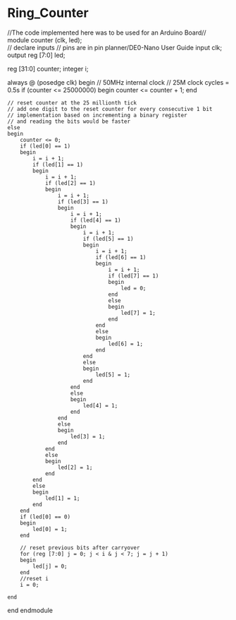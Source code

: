 # Ring_Counter
//The code implemented here was to be used for an Arduino Board//
module counter (clk, led);	
		// declare inputs
		// pins are in pin planner/DE0-Nano User Guide
		input clk;
		output reg [7:0] led; 
	


reg [31:0] counter;
integer i;


always @ (posedge clk)
begin
	// 50MHz internal clock
	// 25M clock cycles = 0.5s
	if (counter <= 25000000)
	begin
		counter <= counter + 1;
	end
	
	// reset counter at the 25 millionth tick
	// add one digit to the reset counter for every consecutive 1 bit
	// implementation based on incrementing a binary register
	// and reading the bits would be faster
	else
	begin
		counter <= 0;
		if (led[0] == 1)
		begin
			i = i + 1;
			if (led[1] == 1)
			begin
				i = i + 1;
				if (led[2] == 1)
				begin
					i = i + 1;
					if (led[3] == 1)
					begin
						i = i + 1;
						if (led[4] == 1)
						begin
							i = i + 1;
							if (led[5] == 1)
							begin
								i = i + 1;
								if (led[6] == 1)
								begin
									i = i + 1;
									if (led[7] == 1)
									begin
										led = 0;
									end
									else 
									begin
										led[7] = 1;
									end
								end
								else 
								begin
									led[6] = 1;
								end
							end
							else 
							begin
								led[5] = 1;
							end
						end	
						else 
						begin
							led[4] = 1;
						end
					end
					else
					begin
						led[3] = 1;
					end
				end
				else 
				begin
					led[2] = 1;
				end
			end
			else
			begin
				led[1] = 1;
			end
		end
		if (led[0] == 0)
		begin
			led[0] = 1;
		end

		// reset previous bits after carryover
		for (reg [7:0] j = 0; j < i & j < 7; j = j + 1)
		begin
			led[j] = 0;
		end
		//reset i
		i = 0;

	end	
end
endmodule
